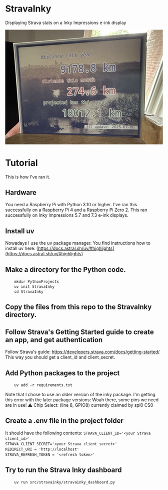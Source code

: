 # StravaInky
Displaying Strava stats on a Inky Impressions e-ink display

![Action shot](IMG_1330b.jpg)

# Tutorial
This is how I've ran it.

## Hardware
You need a Raspberry Pi with Python 3.10 or higher.
I've ran this successfully on a Raspberry Pi 4 and a Raspberry Pi Zero 2.
This ran successfully on Inky Impressions 5.7 and 7.3 e-ink displays.

## Install uv
Nowadays I use the uv package manager.
You find instructions how to install uv here: [https://docs.astral.sh/uv/#highlights](https://docs.astral.sh/uv/#highlights)

## Make a directory for the Python code.

        mkdir PythonProjects
        uv init StravaInky
        cd StravaInky

## Copy the files from this repo to the StravaInky directory.

## Follow Strava's Getting Started guide to create an app, and get authentication
Follow Strava's guide: https://developers.strava.com/docs/getting-started/
This way you should get a client_id and client_secret.

## Add Python packages to the project
        uv add -r requirements.txt

Note that I chose to use an older version of the inky package. I'm getting this error with the later package versions:
        Woah there, some pins we need are in use!
        ⚠️   Chip Select: (line 8, GPIO8) currently claimed by spi0 CS0

## Create a .env file in the project folder
It should have the following contents:
                `STRAVA_CLIENT_ID='<your Strava client_id>'`  
                `STRAVA_CLIENT_SECRET='<your Strava client_secret>'`  
                `REDIRECT_URI = 'http://localhost'`  
                `STRAVA_REFRESH_TOKEN = '<refresh token>'`  

## Try to run the Strava Inky dashboard

        uv run src/stravainky/stravainky_dashboard.py


